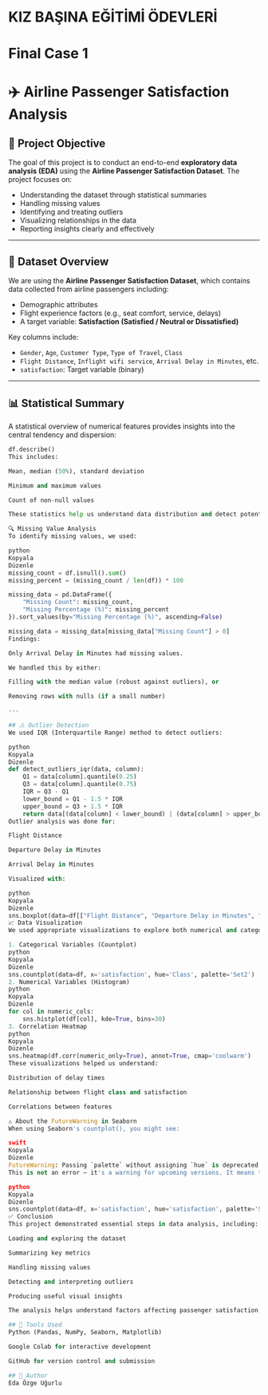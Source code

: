 # KIZ BAŞINA EĞİTİMİ ÖDEVLERİ

# Final Case 1

# ✈️ Airline Passenger Satisfaction Analysis

## 📌 Project Objective

The goal of this project is to conduct an end-to-end **exploratory data analysis (EDA)** using the **Airline Passenger Satisfaction Dataset**. The project focuses on:

- Understanding the dataset through statistical summaries  
- Handling missing values  
- Identifying and treating outliers  
- Visualizing relationships in the data  
- Reporting insights clearly and effectively  

---

## 📂 Dataset Overview

We are using the **Airline Passenger Satisfaction Dataset**, which contains data collected from airline passengers including:

- Demographic attributes  
- Flight experience factors (e.g., seat comfort, service, delays)  
- A target variable: **Satisfaction (Satisfied / Neutral or Dissatisfied)**

Key columns include:

- `Gender`, `Age`, `Customer Type`, `Type of Travel`, `Class`
- `Flight Distance`, `Inflight wifi service`, `Arrival Delay in Minutes`, etc.
- `satisfaction`: Target variable (binary)

---

## 📊 Statistical Summary

A statistical overview of numerical features provides insights into the central tendency and dispersion:

```python
df.describe()
This includes:

Mean, median (50%), standard deviation

Minimum and maximum values

Count of non-null values

These statistics help us understand data distribution and detect potential anomalies.

🔍 Missing Value Analysis
To identify missing values, we used:

python
Kopyala
Düzenle
missing_count = df.isnull().sum()
missing_percent = (missing_count / len(df)) * 100

missing_data = pd.DataFrame({
    "Missing Count": missing_count,
    "Missing Percentage (%)": missing_percent
}).sort_values(by="Missing Percentage (%)", ascending=False)

missing_data = missing_data[missing_data["Missing Count"] > 0]
Findings:

Only Arrival Delay in Minutes had missing values.

We handled this by either:

Filling with the median value (robust against outliers), or

Removing rows with nulls (if a small number)

---

## ⚠️ Outlier Detection
We used IQR (Interquartile Range) method to detect outliers:

python
Kopyala
Düzenle
def detect_outliers_iqr(data, column):
    Q1 = data[column].quantile(0.25)
    Q3 = data[column].quantile(0.75)
    IQR = Q3 - Q1
    lower_bound = Q1 - 1.5 * IQR
    upper_bound = Q3 + 1.5 * IQR
    return data[(data[column] < lower_bound) | (data[column] > upper_bound)]
Outlier analysis was done for:

Flight Distance

Departure Delay in Minutes

Arrival Delay in Minutes

Visualized with:

python
Kopyala
Düzenle
sns.boxplot(data=df[["Flight Distance", "Departure Delay in Minutes", "Arrival Delay in Minutes"]])
📈 Data Visualization
We used appropriate visualizations to explore both numerical and categorical variables:

1. Categorical Variables (Countplot)
python
Kopyala
Düzenle
sns.countplot(data=df, x='satisfaction', hue='Class', palette='Set2')
2. Numerical Variables (Histogram)
python
Kopyala
Düzenle
for col in numeric_cols:
    sns.histplot(df[col], kde=True, bins=30)
3. Correlation Heatmap
python
Kopyala
Düzenle
sns.heatmap(df.corr(numeric_only=True), annot=True, cmap='coolwarm')
These visualizations helped us understand:

Distribution of delay times

Relationship between flight class and satisfaction

Correlations between features

⚠️ About the FutureWarning in Seaborn
When using Seaborn's countplot(), you might see:

swift
Kopyala
Düzenle
FutureWarning: Passing `palette` without assigning `hue` is deprecated...
This is not an error — it's a warning for upcoming versions. It means that using palette alone without hue will not be supported in the future. You can ignore it safely, or follow Seaborn’s suggestion:

python
Kopyala
Düzenle
sns.countplot(data=df, x='satisfaction', hue='satisfaction', palette='Set2', legend=False)
✅ Conclusion
This project demonstrated essential steps in data analysis, including:

Loading and exploring the dataset

Summarizing key metrics

Handling missing values

Detecting and interpreting outliers

Producing useful visual insights

The analysis helps understand factors affecting passenger satisfaction and prepares the ground for future machine learning applications like classification models.

## 📎 Tools Used
Python (Pandas, NumPy, Seaborn, Matplotlib)

Google Colab for interactive development

GitHub for version control and submission

## 📌 Author
Eda Özge Uğurlu
